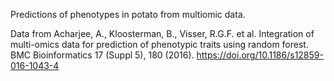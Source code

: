 Predictions of phenotypes in potato from multiomic data. 


Data from Acharjee, A., Kloosterman, B., Visser, R.G.F. et al. Integration of multi-omics data for prediction of phenotypic traits using random forest. BMC Bioinformatics 17 (Suppl 5), 180 (2016). https://doi.org/10.1186/s12859-016-1043-4
